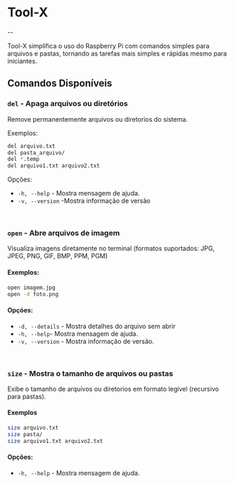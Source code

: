 # Tool-X

--

Tool-X simplifica o uso do Raspberry Pi com comandos simples para arquivos e pastas, tornando as tarefas mais simples e rápidas mesmo para iniciantes.

## Comandos Disponíveis

### ``del`` - Apaga arquivos ou diretórios
Remove permanentemente arquivos ou diretorios do sistema.

Exemplos:
```bash
del arquivo.txt
del pasta_arquivo/
del *.temp
del arquivo1.txt arquivo2.txt
```
Opções:
- `-h, --help` - Mostra mensagem de ajuda.
- `-v, --version` -Mostra informação de versão

<br>

### ``open`` - Abre arquivos de imagem
Visualiza imagens diretamente no terminal (formatos suportados: JPG, JPEG, PNG, GIF, BMP, PPM, PGM)

#### Exemplos:
```bash
open imagem.jpg
open -d foto.png
```
#### Opçóes:
- `-d, --details` - Mostra detalhes do arquivo sem abrir
- `-h, --help`- Mostra mensagem de ajuda.
- `-v, --version` - Mostra informação de versão.

<br>

### `size` - Mostra o tamanho de arquivos ou pastas
Exibe o tamanho de arquivos ou diretorios em formato legível (recursivo para pastas).

#### Exemplos
```bash
size arquivo.txt
size pasta/
size arquivo1.txt arquivo2.txt
```

#### Opções:
- `-h, --help` - Mostra mensagem de ajuda.
